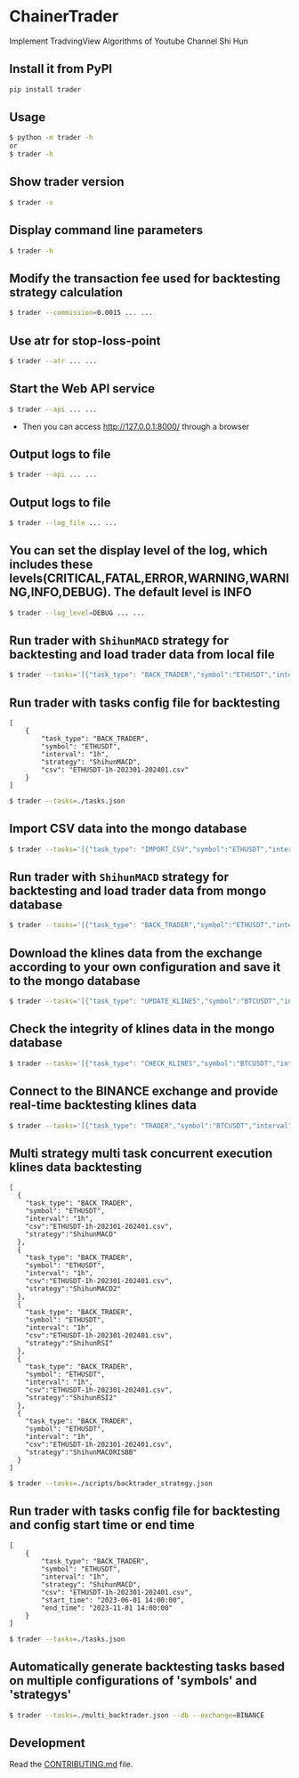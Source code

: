 # ChainerTrader 
Implement TradvingView Algorithms of Youtube Channel Shi Hun


## Install it from PyPI

```bash
pip install trader
```

## Usage

```bash
$ python -m trader -h
or
$ trader -h
```

## Show trader version 

```bash
$ trader -v
```

## Display command line parameters

```bash
$ trader -h
```

## Modify the transaction fee used for backtesting strategy calculation

```bash
$ trader --commission=0.0015 ... ...
```

## Use atr for stop-loss-point

```bash
$ trader --atr ... ...
```

## Start the Web API service

```bash
$ trader --api ... ...
```
* Then you can access http://127.0.0.1:8000/ through a browser

## Output logs to file

```bash
$ trader --api ... ...
```

## Output logs to file

```bash
$ trader --log_file ... ...
```

## You can set the display level of the log, which includes these levels(CRITICAL,FATAL,ERROR,WARNING,WARNING,INFO,DEBUG). The default level is INFO
```bash
$ trader --log_level=DEBUG ... ...
```


## Run trader with `ShihunMACD` strategy for backtesting and load trader data from local file

```bash
$ trader --tasks='[{"task_type": "BACK_TRADER","symbol":"ETHUSDT","interval":"1h","strategy":"ShihunMACD","csv":"ETHUSDT-1h-202301-202401.csv"}]'
```

## Run trader with tasks config file for backtesting

```tasks.json:
[
    {
        "task_type": "BACK_TRADER",
        "symbol": "ETHUSDT",
        "interval": "1h",
        "strategy": "ShihunMACD",
        "csv": "ETHUSDT-1h-202301-202401.csv"
    }
]
```

```bash
$ trader --tasks=./tasks.json
```

## Import CSV data into the mongo database
```bash
$ trader --tasks='[{"task_type": "IMPORT_CSV","symbol":"ETHUSDT","interval":"1h","csv":"ETHUSDT-1h-202301-202401.csv"}]' --db
```

## Run trader with `ShihunMACD` strategy for backtesting and load trader data from mongo database

```bash
$ trader --tasks='[{"task_type": "BACK_TRADER","symbol":"ETHUSDT","interval":"1h","strategy":"ShihunMACD"}]' --db
```

## Download the klines data from the exchange according to your own configuration and save it to the mongo database
```bash
$ trader --tasks='[{"task_type": "UPDATE_KLINES","symbol":"BTCUSDT","interval":"1d"}]' --db --exchange=BINANCE
```

## Check the integrity of klines data in the mongo database
```bash
$ trader --tasks='[{"task_type": "CHECK_KLINES","symbol":"BTCUSDT","interval":"1d"}]' --db
```

## Connect to the BINANCE exchange and provide real-time backtesting klines data
```bash
$ trader --tasks='[{"task_type": "TRADER","symbol":"BTCUSDT","interval":"1d"}]' --db --exchange=BINANCE
```

## Multi strategy multi task concurrent execution klines data backtesting
```backtrader_strategy.json:
[
  {
    "task_type": "BACK_TRADER",
    "symbol": "ETHUSDT",
    "interval": "1h",
    "csv":"ETHUSDT-1h-202301-202401.csv",
    "strategy":"ShihunMACD"
  },
  {
    "task_type": "BACK_TRADER",
    "symbol": "ETHUSDT",
    "interval": "1h",
    "csv":"ETHUSDT-1h-202301-202401.csv",
    "strategy":"ShihunMACD2"
  },
  {
    "task_type": "BACK_TRADER",
    "symbol": "ETHUSDT",
    "interval": "1h",
    "csv":"ETHUSDT-1h-202301-202401.csv",
    "strategy":"ShihunRSI"
  },
  {
    "task_type": "BACK_TRADER",
    "symbol": "ETHUSDT",
    "interval": "1h",
    "csv":"ETHUSDT-1h-202301-202401.csv",
    "strategy":"ShihunRSI2"
  },
  {
    "task_type": "BACK_TRADER",
    "symbol": "ETHUSDT",
    "interval": "1h",
    "csv":"ETHUSDT-1h-202301-202401.csv",
    "strategy":"ShihunMACDRISBB"
  }
]
```

```bash
$ trader --tasks=./scripts/backtrader_strategy.json
```

## Run trader with tasks config file for backtesting and config start time or end time

```tasks.json:
[
    {
        "task_type": "BACK_TRADER",
        "symbol": "ETHUSDT",
        "interval": "1h",
        "strategy": "ShihunMACD",
        "csv": "ETHUSDT-1h-202301-202401.csv",
        "start_time": "2023-06-01 14:00:00",
        "end_time": "2023-11-01 14:00:00"
    }
]
```

```bash
$ trader --tasks=./tasks.json
```

## Automatically generate backtesting tasks based on multiple configurations of 'symbols' and 'strategys'
```bash
$ trader --tasks=./multi_backtrader.json --db --exchange=BINANCE
```

## Development
Read the [CONTRIBUTING.md](CONTRIBUTING.md) file.
